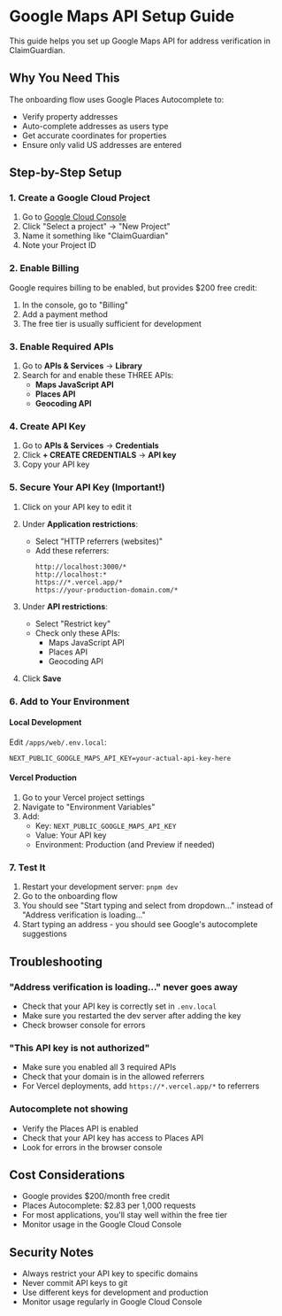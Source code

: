 # Google Maps API Setup Guide

This guide helps you set up Google Maps API for address verification in ClaimGuardian.

## Why You Need This

The onboarding flow uses Google Places Autocomplete to:
- Verify property addresses
- Auto-complete addresses as users type
- Get accurate coordinates for properties
- Ensure only valid US addresses are entered

## Step-by-Step Setup

### 1. Create a Google Cloud Project

1. Go to [Google Cloud Console](https://console.cloud.google.com/)
2. Click "Select a project" → "New Project"
3. Name it something like "ClaimGuardian"
4. Note your Project ID

### 2. Enable Billing

Google requires billing to be enabled, but provides $200 free credit:
1. In the console, go to "Billing"
2. Add a payment method
3. The free tier is usually sufficient for development

### 3. Enable Required APIs

1. Go to **APIs & Services** → **Library**
2. Search for and enable these THREE APIs:
   - **Maps JavaScript API**
   - **Places API**
   - **Geocoding API**

### 4. Create API Key

1. Go to **APIs & Services** → **Credentials**
2. Click **+ CREATE CREDENTIALS** → **API key**
3. Copy your API key

### 5. Secure Your API Key (Important!)

1. Click on your API key to edit it
2. Under **Application restrictions**:
   - Select "HTTP referrers (websites)"
   - Add these referrers:
     ```
     http://localhost:3000/*
     http://localhost:*
     https://*.vercel.app/*
     https://your-production-domain.com/*
     ```

3. Under **API restrictions**:
   - Select "Restrict key"
   - Check only these APIs:
     - Maps JavaScript API
     - Places API
     - Geocoding API

4. Click **Save**

### 6. Add to Your Environment

#### Local Development
Edit `/apps/web/.env.local`:
```env
NEXT_PUBLIC_GOOGLE_MAPS_API_KEY=your-actual-api-key-here
```

#### Vercel Production
1. Go to your Vercel project settings
2. Navigate to "Environment Variables"
3. Add:
   - Key: `NEXT_PUBLIC_GOOGLE_MAPS_API_KEY`
   - Value: Your API key
   - Environment: Production (and Preview if needed)

### 7. Test It

1. Restart your development server: `pnpm dev`
2. Go to the onboarding flow
3. You should see "Start typing and select from dropdown..." instead of "Address verification is loading..."
4. Start typing an address - you should see Google's autocomplete suggestions

## Troubleshooting

### "Address verification is loading..." never goes away
- Check that your API key is correctly set in `.env.local`
- Make sure you restarted the dev server after adding the key
- Check browser console for errors

### "This API key is not authorized"
- Make sure you enabled all 3 required APIs
- Check that your domain is in the allowed referrers
- For Vercel deployments, add `https://*.vercel.app/*` to referrers

### Autocomplete not showing
- Verify the Places API is enabled
- Check that your API key has access to Places API
- Look for errors in the browser console

## Cost Considerations

- Google provides $200/month free credit
- Places Autocomplete: $2.83 per 1,000 requests
- For most applications, you'll stay well within the free tier
- Monitor usage in the Google Cloud Console

## Security Notes

- Always restrict your API key to specific domains
- Never commit API keys to git
- Use different keys for development and production
- Monitor usage regularly in Google Cloud Console
